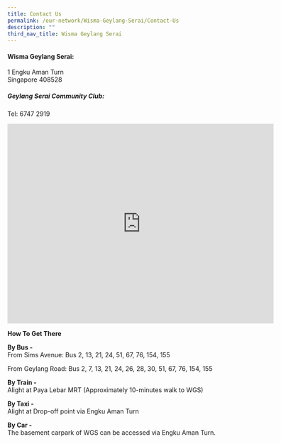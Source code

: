 ```yaml
---
title: Contact Us
permalink: /our-network/Wisma-Geylang-Serai/Contact-Us
description: ""
third_nav_title: Wisma Geylang Serai
---
```

#### Wisma Geylang Serai:

1 Engku Aman Turn<br>
Singapore 408528

##### Geylang Serai Community Club:
Tel: 6747 2919


<iframe src="https://www.google.com/maps/embed?pb=!1m18!1m12!1m3!1d3988.765146834616!2d103.89438021533121!3d1.316499162047015!2m3!1f0!2f0!3f0!3m2!1i1024!2i768!4f13.1!3m3!1m2!1s0x31da181754a5e935%3A0x5cea82a3793b4e9!2sWisma%20Geylang%20Serai!5e0!3m2!1sen!2ssg!4v1655785157748!5m2!1sen!2ssg" width="600" height="450" style="border:0;" allowfullscreen="" loading="lazy" ></iframe>

**How To Get There**

**By Bus -**<br>
From Sims Avenue: Bus 2, 13, 21, 24, 51, 67, 76, 154, 155

From Geylang Road: Bus 2, 7, 13, 21, 24, 26, 28, 30, 51, 67, 76, 154, 155

**By Train -**<br>
Alight at Paya Lebar MRT (Approximately 10-minutes walk to WGS)

**By Taxi -**<br>
Alight at Drop-off point via Engku Aman Turn

**By Car -**<br>
The basement carpark of WGS can be accessed via Engku Aman Turn.